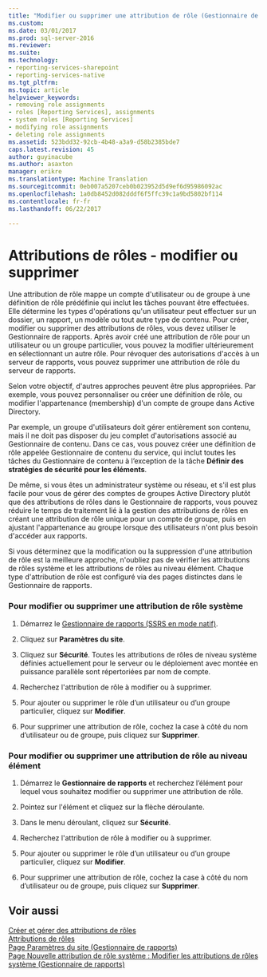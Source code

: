 ```yaml
---
title: "Modifier ou supprimer une attribution de rôle (Gestionnaire de rapports) | Documents Microsoft"
ms.custom: 
ms.date: 03/01/2017
ms.prod: sql-server-2016
ms.reviewer: 
ms.suite: 
ms.technology:
- reporting-services-sharepoint
- reporting-services-native
ms.tgt_pltfrm: 
ms.topic: article
helpviewer_keywords:
- removing role assignments
- roles [Reporting Services], assignments
- system roles [Reporting Services]
- modifying role assignments
- deleting role assignments
ms.assetid: 523bdd32-92cb-4b48-a3a9-d58b2385bde7
caps.latest.revision: 45
author: guyinacube
ms.author: asaxton
manager: erikre
ms.translationtype: Machine Translation
ms.sourcegitcommit: 0eb007a5207ceb0b023952d5d9ef6d95986092ac
ms.openlocfilehash: 1a0db8452d082dddf6f5ffc39c1a9bd5802bf114
ms.contentlocale: fr-fr
ms.lasthandoff: 06/22/2017

---
```

# <a name="role-assignments---modify-or-delete"></a>Attributions de rôles - modifier ou supprimer
  Une attribution de rôle mappe un compte d'utilisateur ou de groupe à une définition de rôle prédéfinie qui inclut les tâches pouvant être effectuées. Elle détermine les types d'opérations qu'un utilisateur peut effectuer sur un dossier, un rapport, un modèle ou tout autre type de contenu. Pour créer, modifier ou supprimer des attributions de rôles, vous devez utiliser le Gestionnaire de rapports. Après avoir créé une attribution de rôle pour un utilisateur ou un groupe particulier, vous pouvez la modifier ultérieurement en sélectionnant un autre rôle. Pour révoquer des autorisations d'accès à un serveur de rapports, vous pouvez supprimer une attribution de rôle du serveur de rapports.  
  
 Selon votre objectif, d'autres approches peuvent être plus appropriées. Par exemple, vous pouvez personnaliser ou créer une définition de rôle, ou modifier l'appartenance (membership) d'un compte de groupe dans Active Directory.  
  
 Par exemple, un groupe d'utilisateurs doit gérer entièrement son contenu, mais il ne doit pas disposer du jeu complet d'autorisations associé au Gestionnaire de contenu. Dans ce cas, vous pouvez créer une définition de rôle appelée Gestionnaire de contenu du service, qui inclut toutes les tâches du Gestionnaire de contenu à l’exception de la tâche **Définir des stratégies de sécurité pour les éléments**.  
  
 De même, si vous êtes un administrateur système ou réseau, et s'il est plus facile pour vous de gérer des comptes de groupes Active Directory plutôt que des attributions de rôles dans le Gestionnaire de rapports, vous pouvez réduire le temps de traitement lié à la gestion des attributions de rôles en créant une attribution de rôle unique pour un compte de groupe, puis en ajustant l'appartenance au groupe lorsque des utilisateurs n'ont plus besoin d'accéder aux rapports.  
  
 Si vous déterminez que la modification ou la suppression d'une attribution de rôle est la meilleure approche, n'oubliez pas de vérifier les attributions de rôles système et les attributions de rôles au niveau élément. Chaque type d'attribution de rôle est configuré via des pages distinctes dans le Gestionnaire de rapports.  
  
### <a name="to-modify-or-delete-a-system-role-assignment"></a>Pour modifier ou supprimer une attribution de rôle système  
  
1.  Démarrez le [Gestionnaire de rapports &#40;SSRS en mode natif&#41;](http://msdn.microsoft.com/library/80949f9d-58f5-48e3-9342-9e9bf4e57896).  
  
2.  Cliquez sur **Paramètres du site**.  
  
3.  Cliquez sur **Sécurité**. Toutes les attributions de rôles de niveau système définies actuellement pour le serveur ou le déploiement avec montée en puissance parallèle sont répertoriées par nom de compte.  
  
4.  Recherchez l'attribution de rôle à modifier ou à supprimer.  
  
5.  Pour ajouter ou supprimer le rôle d’un utilisateur ou d’un groupe particulier, cliquez sur **Modifier**.  
  
6.  Pour supprimer une attribution de rôle, cochez la case à côté du nom d’utilisateur ou de groupe, puis cliquez sur **Supprimer**.  
  
### <a name="to-modify-or-delete-an-item-role-assignment"></a>Pour modifier ou supprimer une attribution de rôle au niveau élément  
  
1.  Démarrez le **Gestionnaire de rapports** et recherchez l’élément pour lequel vous souhaitez modifier ou supprimer une attribution de rôle.  
  
2.  Pointez sur l'élément et cliquez sur la flèche déroulante.  
  
3.  Dans le menu déroulant, cliquez sur **Sécurité**.  
  
4.  Recherchez l'attribution de rôle à modifier ou à supprimer.  
  
5.  Pour ajouter ou supprimer le rôle d’un utilisateur ou d’un groupe particulier, cliquez sur **Modifier**.  
  
6.  Pour supprimer une attribution de rôle, cochez la case à côté du nom d’utilisateur ou de groupe, puis cliquez sur **Supprimer**.  
  
## <a name="see-also"></a>Voir aussi  
 [Créer et gérer des attributions de rôles](../../reporting-services/security/create-and-manage-role-assignments.md)   
 [Attributions de rôles](../../reporting-services/security/role-assignments.md)   
 [Page Paramètres du site &#40;Gestionnaire de rapports&#41;](http://msdn.microsoft.com/library/4d67a01c-eae4-49ba-a6e8-8e983c0248f5)   
 [Page Nouvelle attribution de rôle système : Modifier les attributions de rôles système &#40;Gestionnaire de rapports&#41;](http://msdn.microsoft.com/library/62a22ab9-1eb4-4ce5-8dd7-06b5ed2d9a2a)  
  
  
